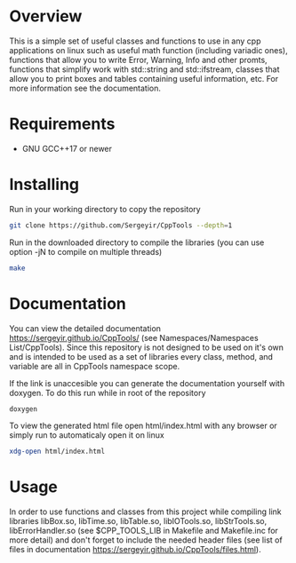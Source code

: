 # Overview

This is a simple set of useful classes and functions to use in any cpp applications on linux such as useful math function (including variadic ones), functions that allow you to write Error, Warning, Info and other promts, functions that simplify work with std::string and std::ifstream, classes that allow you to print boxes and tables containing useful information, etc. For more information see the documentation.

# Requirements

- GNU GCC++17 or newer

# Installing

Run in your working directory to copy the repository

```sh
git clone https://github.com/Sergeyir/CppTools --depth=1
```

Run in the downloaded directory to compile the libraries (you can use option -jN to compile on multiple threads)

```sh 
make
```

# Documentation

You can view the detailed documentation https://sergeyir.github.io/CppTools/ (see Namespaces/Namespaces List/CppTools). Since this repository is not designed to be used on it's own and is intended to be used as a set of libraries every class, method, and variable are all in CppTools namespace scope.

If the link is unaccesible you can generate the documentation yourself with doxygen. To do this run while in root of the repository

```sh
doxygen
```

To view the generated html file open html/index.html with any browser or simply run to automaticaly open it on linux

```sh
xdg-open html/index.html
```

# Usage

In order to use functions and classes from this project while compiling link libraries libBox.so, libTime.so, libTable.so, libIOTools.so, libStrTools.so, libErrorHandler.so (see $CPP_TOOLS_LIB in Makefile and Makefile.inc for more detail) and don't forget to include the needed header files (see list of files in documentation https://sergeyir.github.io/CppTools/files.html).
